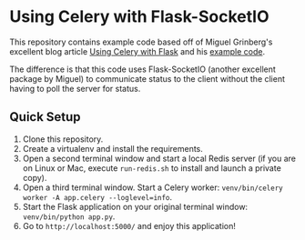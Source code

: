Using Celery with Flask-SocketIO
=======================

This repository contains example code based off of Miguel Grinberg's excellent blog article [Using Celery with Flask](http://blog.miguelgrinberg.com/post/using-celery-with-flask) and his [example code](https://github.com/miguelgrinberg/flask-celery-example).  

The difference is that this code uses Flask-SocketIO (another excellent package by Miguel) to communicate status to the client without the client having to poll the server for status.

Quick Setup
-----------

1. Clone this repository.
2. Create a virtualenv and install the requirements.
3. Open a second terminal window and start a local Redis server (if you are on Linux or Mac, execute `run-redis.sh` to install and launch a private copy).
4. Open a third terminal window. Start a Celery worker: `venv/bin/celery worker -A app.celery --loglevel=info`.
5. Start the Flask application on your original terminal window: `venv/bin/python app.py`.
6. Go to `http://localhost:5000/` and enjoy this application!

